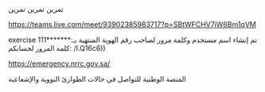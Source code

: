 
تمرين   تمرين   تمرين 

https://teams.live.com/meet/93902385983717?p=SBtWFCHV7jW6Bm1qVM

exercise 
تم إنشاء اسم مستخدم وكلمة مرور لصاحب رقم الهوية المنتهية بـ:*******111
كلمة المرور لحسابكم: /I.Q16c6))

https://emergency.nrrc.gov.sa/

المنصة الوطنية للتواصل في حالات الطوارئ النووية والإشعاعية


